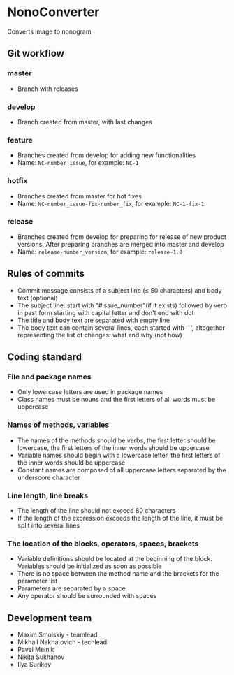 # NonoConverter
Converts image to nonogram

## Git workflow
### master
* Branch with releases
### develop
* Branch created from master, with last changes
### feature
* Branches created from develop for adding new functionalities
* Name: `NC-number_issue`, for example: `NC-1`
### hotfix
* Branches created from master for hot fixes
* Name: `NC-number_issue-fix-number_fix`, for example: `NC-1-fix-1`
### release
* Branches created from develop for preparing for release of new product versions. After preparing branches are merged into master and develop
* Name: `release-number_version`, for example: `release-1.0`

## Rules of commits
* Commit message consists of a subject line (≤ 50 characters) and body text (optional)
* The subject line: start with "#issue_number"(if it exists) followed by verb in past form starting with capital letter and don't end with dot
* The title and body text are separated with empty line
* The body text can contain several lines, each started with '-', altogether representing the list of changes: what and why (not how)

## Coding standard
### File and package names
* Only lowercase letters are used in package names
* Class names must be nouns and the first letters of all words must be uppercase
### Names of methods, variables
* The names of the methods should be verbs, the first letter should be lowercase, the first letters of the inner words should be uppercase
* Variable names should begin with a lowercase letter, the first letters of the inner words should be uppercase
* Constant names are composed of all uppercase letters separated by the underscore character
### Line length, line breaks
* The length of the line should not exceed 80 characters
* If the length of the expression exceeds the length of the line, it must be split into several lines
### The location of the blocks, operators, spaces, brackets
* Variable definitions should be located at the beginning of the block. Variables should be initialized as soon as possible
* There is no space between the method name and the brackets for the parameter list
* Parameters are separated by a space
* Any operator should be surrounded with spaces

## Development team
* Maxim Smolskiy - teamlead
* Mikhail Nakhatovich - techlead
* Pavel Melnik
* Nikita Sukhanov
* Ilya Surikov
